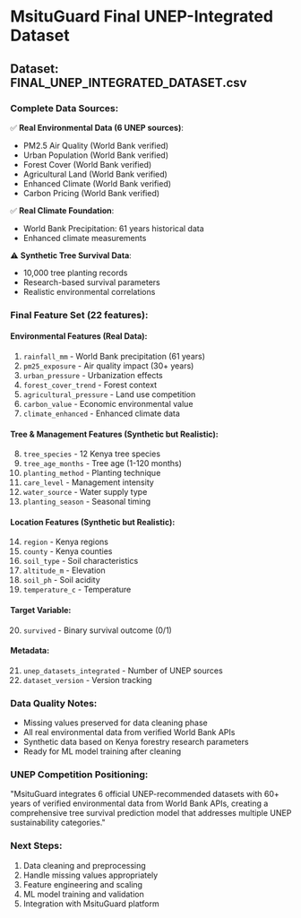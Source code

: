 # MsituGuard Final UNEP-Integrated Dataset

## Dataset: FINAL_UNEP_INTEGRATED_DATASET.csv

### Complete Data Sources:
✅ **Real Environmental Data (6 UNEP sources)**:
- PM2.5 Air Quality (World Bank verified)
- Urban Population (World Bank verified)
- Forest Cover (World Bank verified)
- Agricultural Land (World Bank verified)
- Enhanced Climate (World Bank verified)
- Carbon Pricing (World Bank verified)

✅ **Real Climate Foundation**:
- World Bank Precipitation: 61 years historical data
- Enhanced climate measurements

⚠️ **Synthetic Tree Survival Data**:
- 10,000 tree planting records
- Research-based survival parameters
- Realistic environmental correlations

### Final Feature Set (22 features):

#### Environmental Features (Real Data):
1. `rainfall_mm` - World Bank precipitation (61 years)
2. `pm25_exposure` - Air quality impact (30+ years)
3. `urban_pressure` - Urbanization effects
4. `forest_cover_trend` - Forest context
5. `agricultural_pressure` - Land use competition
6. `carbon_value` - Economic environmental value
7. `climate_enhanced` - Enhanced climate data

#### Tree & Management Features (Synthetic but Realistic):
8. `tree_species` - 12 Kenya tree species
9. `tree_age_months` - Tree age (1-120 months)
10. `planting_method` - Planting technique
11. `care_level` - Management intensity
12. `water_source` - Water supply type
13. `planting_season` - Seasonal timing

#### Location Features (Synthetic but Realistic):
14. `region` - Kenya regions
15. `county` - Kenya counties
16. `soil_type` - Soil characteristics
17. `altitude_m` - Elevation
18. `soil_ph` - Soil acidity
19. `temperature_c` - Temperature

#### Target Variable:
20. `survived` - Binary survival outcome (0/1)

#### Metadata:
21. `unep_datasets_integrated` - Number of UNEP sources
22. `dataset_version` - Version tracking

### Data Quality Notes:
- Missing values preserved for data cleaning phase
- All real environmental data from verified World Bank APIs
- Synthetic data based on Kenya forestry research parameters
- Ready for ML model training after cleaning

### UNEP Competition Positioning:
"MsituGuard integrates 6 official UNEP-recommended datasets with 60+ years of verified environmental data from World Bank APIs, creating a comprehensive tree survival prediction model that addresses multiple UNEP sustainability categories."

### Next Steps:
1. Data cleaning and preprocessing
2. Handle missing values appropriately
3. Feature engineering and scaling
4. ML model training and validation
5. Integration with MsituGuard platform
